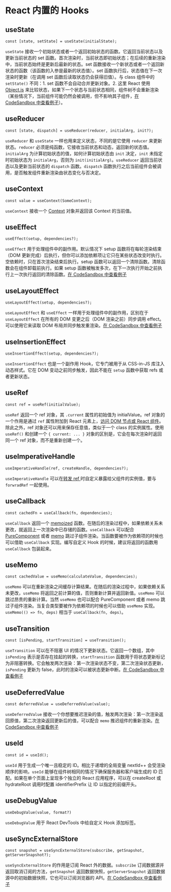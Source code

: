 # React 内置的 Hooks

## useState

```tsx
const [state, setState] = useState(initialState);
```

`useState` 接收一个初始状态或者一个返回初始状态的函数。它返回当前状态以及更新当前状态的 set 函数。首次渲染时，当前状态即初始状态；在后续的重新渲染中，当前状态始终是更新后最新的状态。set 函数接收一个新状态或者一个返回新状态的函数（该函数的入参是最新的状态值）。set 函数执行后，状态值在下一次渲染时更新（在调用 set 函数后读取状态仍会获得旧值）。与 class 组件中的 `setState()` 不同：1. set 函数不会自动合并更新对象。2. 这里 React 使用 [Object.is](https://developer.mozilla.org/en-US/docs/Web/JavaScript/Reference/Global_Objects/Object/is) 来比较状态，如果下一个状态与当前状态相同，组件树不会重新渲染（某些情况下，当前组件可能仍然会被调用，但不影响其子组件，[在 CodeSandbox 中查看例子](https://codesandbox.io/p/devbox/react18-hooks-ygy39f?file=%2Fapp%2FuseState%2Fpage.tsx%3A11%2C34)）。

## useReducer

```tsx
const [state, dispatch] = useReducer(reducer, initialArg, init?);
```

`useReducer` 和 `useState` 一样也用来定义状态，不同的是它使用 `reducer` 来更新状态。`reducer` 必须是纯函数，它接收当前状态和动态，返回新的状态值。`initialArg` 为计算初始状态的值，如何计算初始状态由 `init` 决定，`init` 未指定时初始状态为 `initialArg`，否则为 `init(initialArg)`。`useReducer` 返回当前状态以及更新当前状态的 `dispatch` 函数。`dispatch` 函数执行之后当前组件会被调用，是否触发组件重新渲染由状态变化与否决定。

## useContext

```tsx
const value = useContext(SomeContext);
```

`useContext` 接收一个 [Context](../React%20Context/react_context.md) 对象并返回该 Context 的当前值。

## useEffect

```tsx
useEffect(setup, dependencies?);
```

`useEffect` 用于处理组件中的副作用。默认情况下 setup 函数将在每轮渲染结束（DOM 更新完成）后执行，但你可以添加依赖项让它只在某些状态改变时执行。空依赖时，只在首次渲染结束后执行。setup 函数可以返回一个清除函数。清除函数会在组件卸载前执行。如果 setup 函数被触发多次，在下一次执行开始之前执行上一次执行返回的清除函数。[在 CodeSandbox 中查看例子](https://codesandbox.io/p/devbox/react18-hooks-ygy39f?file=%2Fapp%2FuseEffect%2Fpage.tsx%3A3%2C1)

## useLayoutEffect

```tsx
useLayoutEffect(setup, dependencies?);
```

`useLayoutEffect` 和 `useEffect` 一样用于处理组件中的副作用，区别在于 `useLayoutEffect` 在所有的 DOM 变更之后（DOM 渲染之前）同步调用 effect。可以使用它来读取 DOM 布局并同步触发重渲染。[在 CodeSandbox 中查看例子](https://codesandbox.io/p/devbox/react18-hooks-ygy39f?file=%2Fapp%2FuseLayoutEffect%2Fpage.tsx%3A11%2C1)

## useInsertionEffect

```tsx
useInsertionEffect(setup, dependencies?);
```

`useInsertionEffect` 也是一个副作用 Hook，它专门被用于从 CSS-in-JS 库注入动态样式。它在 DOM 变动之前同步触发，因此不能在 `setup` 函数中获取 refs 或者更新状态。

## useRef

```tsx
const ref = useRef(initialValue);
```

`useRef` 返回一个 ref 对象，其 `.current` 属性的初始值为 initialValue。ref 对象的一个作用是通过 `ref` 属性附加到 React 元素上，[访问 DOM 节点或 React 组件](../React%20组件/react_component.html#访问)。除此之外，ref 对象还可以用来保存任意值，类似于一个 class 的实例属性。使用 `useRef()` 和创建一个 `{ current: ... }` 对象的区别是，它会在每次渲染时返回同一个 ref 对象，而不是重新创建一个。

## useImperativeHandle

```tsx
useImperativeHandle(ref, createHandle, dependencies?);
```

`useImperativeHandle` 可以在[转发 ref ](../React%20组件/react_component.html#访问)时自定义暴露给父组件的实例值，要与 `forwradRef` 一起使用。

## useCallback

```tsx
const cachedFn = useCallback(fn, dependencies);
```

`useCallback` 返回一个 [memoized](https://en.wikipedia.org/wiki/Memoization) 函数。在随后的渲染过程中，如果依赖关系未更改，就返回上一次渲染中已存储的函数。`useCallback` 可以配合 [PureComponent](https://react.dev/reference/react/PureComponent) 或者 [memo](https://react.dev/reference/react/memo) 跳过子组件渲染。当函数要被作为依赖项的时候也可以借助 `useCallback` 实现。编写自定义 Hook 的时候，建议将返回的函数用 `useCallback` 包装起来。

## useMemo

```tsx
const cachedValue = useMemo(calculateValue, dependencies);
```

`useMemo` 可以在重新渲染之间缓存计算结果。在随后的渲染过程中，如果依赖关系未更改，`useMemo` 将返回之前计算的值，否则重新计算并返回新值。`useMemo` 可以跳过昂贵的重新计算。当然 `useMemo` 也可以配合 PureComponent 或者 memo 跳过子组件渲染。当复合类型要被作为依赖项的时候也可以借助 `useMemo` 实现。`useMemo(() => fn, deps)` 相当于 `useCallback(fn, deps)`。

## useTransition

```tsx
const [isPending, startTransition] = useTransition();
```

`useTransition` 可以在不阻塞 UI 的情况下更新状态。它返回一个数组，其中 `isPending` 表示是否存在挂起的转换，`startTransition` 函数用于将状态更新标记为非阻塞转换。它会触发两次渲染：第一次渲染状态不变，第二次渲染状态更新，`isPending` 更新为 false，此时的渲染可以被状态更新中断。[在 CodeSandbox 中查看例子](https://codesandbox.io/p/devbox/react18-hooks-ygy39f?file=%2Fapp%2FuseTransition%2Fpage.tsx%3A26%2C7-26%2C15)

## useDeferredValue

```tsx
const deferredValue = useDeferredValue(value);
```

`useDeferredValue` 接收一个你想要推迟渲染的值，触发两次渲染：第一次渲染返回原值，第二次渲染返回更新后的值，可以配合 `memo` 推迟组件的重新渲染。[在 CodeSandbox 中查看例子](https://codesandbox.io/p/devbox/react18-hooks-ygy39f?file=%2Fapp%2FuseDeferredValue%2Fpage.tsx%3A26%2C16-26%2C35)

## useId

```tsx
const id = useId();
```

`useId` 用于生成一个唯一且稳定的 ID。相比于递增的全局变量 nextId++ 会受渲染顺序的影响，`useId` 能够在组件树相同的情况下确保服务器和客户端生成的 ID 匹配。如果在单个页面上呈现多个独立的 React 应用程序，可以在 createRoot 或 hydrateRoot 调用时配置 identifierPrefix 让 ID 以指定的前缀开头。

## useDebugValue

```tsx
useDebugValue(value, format?)
```

`useDebugValue` 用于 React DevTools 中给自定义 Hook 添加标签。

## useSyncExternalStore

```tsx
const snapshot = useSyncExternalStore(subscribe, getSnapshot, getServerSnapshot?);
```

`useSyncExternalStore` 的作用是订阅 React 外的数据。`subscribe` 订阅数据源并返回取消订阅的方法，`getSnapshot` 返回数据快照，`getServerSnapshot` 返回数据源中的初始数据快照，它也可以订阅浏览器的 API。[在 CodeSandbox 中查看例子](https://codesandbox.io/p/devbox/react18-hooks-ygy39f?file=%2Fapp%2FuseSyncExternalStore%2Fpage.tsx%3A13%2C1)
